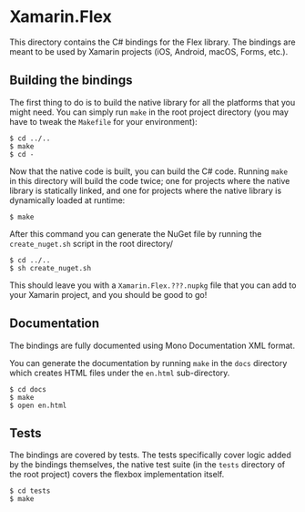 # Xamarin.Flex

This directory contains the C# bindings for the Flex library. The bindings are meant to be used by Xamarin projects (iOS, Android, macOS, Forms, etc.).

## Building the bindings

The first thing to do is to build the native library for all the platforms that you might need. You can simply run `make` in the root project directory (you may have to tweak the `Makefile` for your environment):

```
$ cd ../..
$ make
$ cd -
```

Now that the native code is built, you can build the C# code. Running `make` in this directory will build the code twice; one for projects where the native library is statically linked, and one for projects where the native library is dynamically loaded at runtime:

```
$ make
```

After this command you can generate the NuGet file by running the `create_nuget.sh` script in the root directory/

```
$ cd ../..
$ sh create_nuget.sh
```

This should leave you with a `Xamarin.Flex.???.nupkg` file that you can add to your Xamarin project, and you should be good to go!

## Documentation

The bindings are fully documented using Mono Documentation XML format. 

You can generate the documentation by running `make` in the `docs` directory which creates HTML files under the `en.html` sub-directory.

```
$ cd docs
$ make
$ open en.html
```

## Tests

The bindings are covered by tests. The tests specifically cover logic added by the bindings themselves, the native test suite (in the `tests` directory of the root project) covers the flexbox implementation itself.

```
$ cd tests
$ make
```
